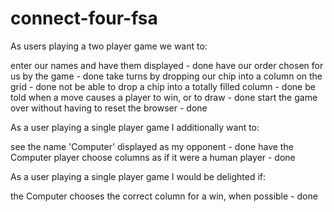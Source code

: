 # connect-four-fsa

As users playing a two player game we want to:

enter our names and have them displayed - done
have our order chosen for us by the game - done
take turns by dropping our chip into a column on the grid - done
not be able to drop a chip into a totally filled column - done
be told when a move causes a player to win, or to draw - done
start the game over without having to reset the browser - done

As a user playing a single player game I additionally want to:

see the name 'Computer' displayed as my opponent - done
have the Computer player choose columns as if it were a human player - done

As a user playing a single player game I would be delighted if:

the Computer chooses the correct column for a win, when possible - done
